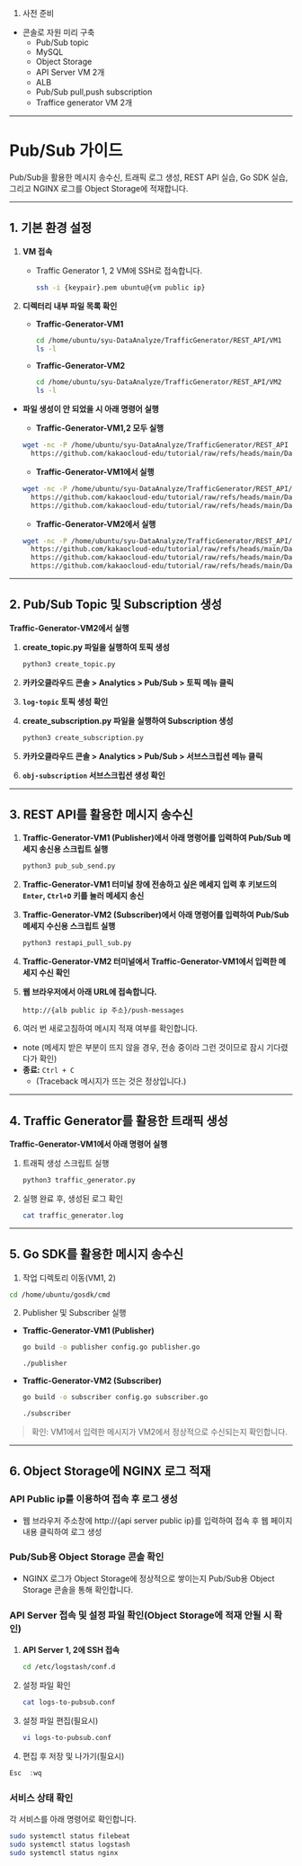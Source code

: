 1. 사전 준비
- 콘솔로 자원 미리 구축
  - Pub/Sub topic
  - MySQL
  - Object Storage
  - API Server VM 2개
  - ALB
  - Pub/Sub pull,push subscription
  - Traffice generator VM 2개

---

# Pub/Sub 가이드

Pub/Sub을 활용한 메시지 송수신, 트래픽 로그 생성, REST API 실습, Go SDK 실습, 그리고 NGINX 로그를 Object Storage에 적재합니다.

---

## 1. 기본 환경 설정

1. **VM 접속**
    - Traffic Generator 1, 2 VM에 SSH로 접속합니다.
      ```bash
      ssh -i {keypair}.pem ubuntu@{vm public ip}
      ```
      
2. **디렉터리 내부 파일 목록 확인**
    - **Traffic-Generator-VM1**
        
        ```bash
        cd /home/ubuntu/syu-DataAnalyze/TrafficGenerator/REST_API/VM1
        ls -l
        ```
        
    - **Traffic-Generator-VM2**
        
        ```bash
        cd /home/ubuntu/syu-DataAnalyze/TrafficGenerator/REST_API/VM2
        ls -l
        ```


- **파일 생성이 안 되었을 시 아래 명령어 실행**
  - **Traffic-Generator-VM1,2 모두 실행**
  ```bash
  wget -nc -P /home/ubuntu/syu-DataAnalyze/TrafficGenerator/REST_API \
    https://github.com/kakaocloud-edu/tutorial/raw/refs/heads/main/DataAnalyzeCourse/src/TrafficGenerator/REST_API/config.py
  ```

  - **Traffic-Generator-VM1에서 실행**
  ```bash
  wget -nc -P /home/ubuntu/syu-DataAnalyze/TrafficGenerator/REST_API/VM1 \
    https://github.com/kakaocloud-edu/tutorial/raw/refs/heads/main/DataAnalyzeCourse/src/TrafficGenerator/REST_API/VM1/pub_sub_send.py \
    https://github.com/kakaocloud-edu/tutorial/raw/refs/heads/main/DataAnalyzeCourse/src/TrafficGenerator/REST_API/VM1/traffic_generator.py
  ```

  - **Traffic-Generator-VM2에서 실행**
  ```bash
  wget -nc -P /home/ubuntu/syu-DataAnalyze/TrafficGenerator/REST_API/VM2 \
    https://github.com/kakaocloud-edu/tutorial/raw/refs/heads/main/DataAnalyzeCourse/src/TrafficGenerator/REST_API/VM2/create_subscription.py \
    https://github.com/kakaocloud-edu/tutorial/raw/refs/heads/main/DataAnalyzeCourse/src/TrafficGenerator/REST_API/VM2/create_topic.py \
    https://github.com/kakaocloud-edu/tutorial/raw/refs/heads/main/DataAnalyzeCourse/src/TrafficGenerator/REST_API/VM2/restapi_pull_sub.py
  ```
---

## 2. Pub/Sub Topic 및 Subscription 생성

**Traffic-Generator-VM2에서 실행**

1. **create_topic.py 파일을 실행하여 토픽 생성**
    
    ```bash
    python3 create_topic.py
    ```

2. **카카오클라우드 콘솔 > Analytics > Pub/Sub > 토픽 메뉴 클릭**
3. **`log-topic` 토픽 생성 확인**
4. **create_subscription.py 파일을 실행하여 Subscription 생성**
    
    ```bash
    python3 create_subscription.py
    ```
5. **카카오클라우드 콘솔 > Analytics > Pub/Sub > 서브스크립션 메뉴 클릭**
6. **`obj-subscription` 서브스크립션 생성 확인**
    

---

## 3. REST API를 활용한 메시지 송수신

1. **Traffic-Generator-VM1 (Publisher)에서 아래 명령어를 입력하여 Pub/Sub 메세지 송신용 스크립트 실행**
    
    ```bash
    python3 pub_sub_send.py
    ```
2. **Traffic-Generator-VM1 터미널 창에 전송하고 싶은 메세지 입력 후 키보드의 `Enter`, `Ctrl+D` 키를 눌러 메세지 송신**
3. **Traffic-Generator-VM2 (Subscriber)에서 아래 명령어를 입력하여 Pub/Sub 메세지 수신용 스크립트 실행**
    
    ```bash
    python3 restapi_pull_sub.py
    ```
4. **Traffic-Generator-VM2 터미널에서 Traffic-Generator-VM1에서 입력한 메세지 수신 확인**
5. **웹 브라우저에서 아래 URL에 접속합니다.**
    
    ```
    http://{alb public ip 주소}/push-messages
    ```
    
6. 여러 번 새로고침하여 메시지 적재 여부를 확인합니다.
  - note (메세지 받은 부분이 뜨지 않을 경우, 전송 중이라 그런 것이므로 잠시 기다렸다가 확인)
  - **종료:** `Ctrl + C`
    - (Traceback 메시지가 뜨는 것은 정상입니다.)

---

## 4. Traffic Generator를 활용한 트래픽 생성

**Traffic-Generator-VM1에서 아래 명령어 실행**

1. 트래픽 생성 스크립트 실행
    
    ```bash
    python3 traffic_generator.py
    ```
    
2. 실행 완료 후, 생성된 로그 확인
    
    ```bash
    cat traffic_generator.log
    ```
    

---

## 5. Go SDK를 활용한 메시지 송수신

1. 작업 디렉토리 이동(VM1, 2)
```bash
cd /home/ubuntu/gosdk/cmd
```
    

2. Publisher 및 Subscriber 실행

- **Traffic-Generator-VM1 (Publisher)**
    
    ```bash
    go build -o publisher config.go publisher.go
    ```
    ```bash
    ./publisher
    ```
    
- **Traffic-Generator-VM2 (Subscriber)**
    
    ```bash
    go build -o subscriber config.go subscriber.go
    ```
    ```bash
    ./subscriber
    ```
    

> 확인: VM1에서 입력한 메시지가 VM2에서 정상적으로 수신되는지 확인합니다.
> 

---

## 6. Object Storage에 NGINX 로그 적재

### API Public ip를 이용하여 접속 후 로그 생성

- 웹 브라우저 주소창에 http://{api server public ip}를 입력하여 접속 후 웹 페이지 내용 클릭하여 로그 생성


### Pub/Sub용 Object Storage 콘솔 확인

- NGINX 로그가 Object Storage에 정상적으로 쌓이는지 Pub/Sub용 Object Storage 콘솔을 통해 확인합니다.




### API Server 접속 및 설정 파일 확인(Object Storage에 적재 안될 시 확인)

1. **API Server 1, 2에 SSH 접속**
    
    ```bash
    cd /etc/logstash/conf.d
    ```
    
2. 설정 파일 확인
    
    ```bash
    cat logs-to-pubsub.conf
    ```
    
3. 설정 파일 편집(필요시)
    
    ```bash
    vi logs-to-pubsub.conf
    ```
    
4. 편집 후 저장 및 나가기(필요시)

```jsx
Esc  :wq
```

### 서비스 상태 확인

각 서비스를 아래 명령어로 확인합니다.

```bash
sudo systemctl status filebeat
sudo systemctl status logstash
sudo systemctl status nginx
```
